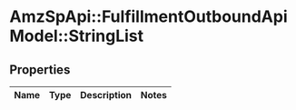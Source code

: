 # AmzSpApi::FulfillmentOutboundApiModel::StringList

## Properties
Name | Type | Description | Notes
------------ | ------------- | ------------- | -------------


